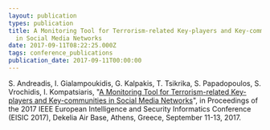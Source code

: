 ```yaml
---
layout: publication
types: publication
title: A Monitoring Tool for Terrorism-related Key-players and Key-communities
  in Social Media Networks
date: 2017-09-11T08:22:25.000Z
tags: conference_publications
publication_date: 2017-09-11T00:00:00
---
```

S. Andreadis, I. Gialampoukidis, G. Kalpakis, T. Tsikrika, S. Papadopoulos, S. Vrochidis, I. Kompatsiaris, "[A Monitoring Tool for Terrorism-related Key-players and Key-communities in Social Media Networks](https://zenodo.org/record/1172423#.X2B80MBS9PY)", in Proceedings of the 2017 IEEE European Intelligence and Security Informatics Conference (EISIC 2017), Dekelia Air Base, Athens, Greece, September 11-13, 2017.